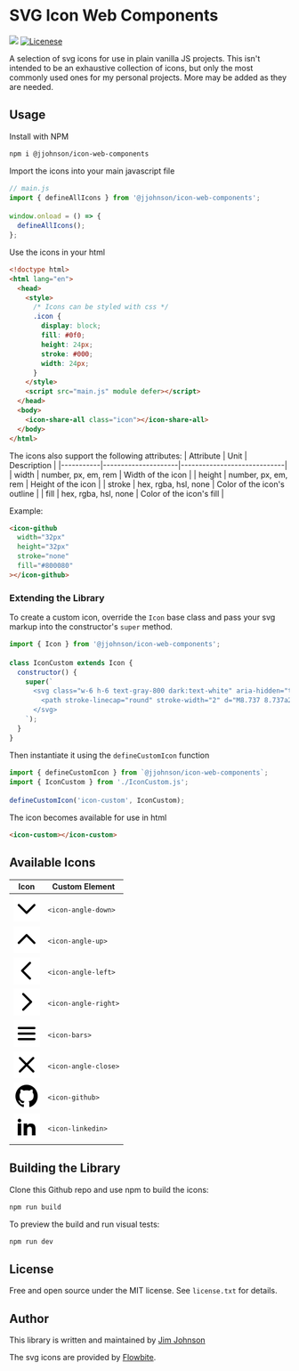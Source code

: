 # SVG Icon Web Components

<img src="https://img.shields.io/badge/version-1.0.1-blue">
<a href="https://opensource.org/license/mit"><img src="https://img.shields.io/badge/license-MIT-blue" alt="Licenese"></a>

A selection of svg icons for use in plain vanilla JS projects. This isn't intended to be an exhaustive collection of icons, but only the most commonly used ones for my personal projects. More may be added as they are needed.

## Usage

Install with NPM

```sh
npm i @jjohnson/icon-web-components
```

Import the icons into your main javascript file

```js
// main.js
import { defineAllIcons } from '@jjohnson/icon-web-components';

window.onload = () => {
  defineAllIcons();
};
```

Use the icons in your html

```html
<!doctype html>
<html lang="en">
  <head>
    <style>
      /* Icons can be styled with css */
      .icon {
        display: block;
        fill: #0f0;
        height: 24px;
        stroke: #000;
        width: 24px;
      }
    </style>
    <script src="main.js" module defer></script>
  </head>
  <body>
    <icon-share-all class="icon"></icon-share-all>
  </body>
</html>
```

The icons also support the following attributes:
| Attribute | Unit | Description |
|-----------|---------------------|-----------------------------|
| width | number, px, em, rem | Width of the icon |
| height | number, px, em, rem | Height of the icon |
| stroke | hex, rgba, hsl, none | Color of the icon's outline |
| fill | hex, rgba, hsl, none | Color of the icon's fill |

Example:

```html
<icon-github
  width="32px"
  height="32px"
  stroke="none"
  fill="#800080"
></icon-github>
```

### Extending the Library

To create a custom icon, override the `Icon` base class and pass your svg markup into the constructor's `super` method.

```js
import { Icon } from '@jjohnson/icon-web-components';

class IconCustom extends Icon {
  constructor() {
    super(`
      <svg class="w-6 h-6 text-gray-800 dark:text-white" aria-hidden="true" xmlns="http://www.w3.org/2000/svg" width="24" height="24" fill="none" viewBox="0 0 24 24">
        <path stroke-linecap="round" stroke-width="2" d="M8.737 8.737a21.49 21.49 0 0 1 3.308-2.724m0 0c3.063-2.026 5.99-2.641 7.331-1.3 1.827 1.828.026 6.591-4.023 10.64-4.049 4.049-8.812 5.85-10.64 4.023-1.33-1.33-.736-4.218 1.249-7.253m6.083-6.11c-3.063-2.026-5.99-2.641-7.331-1.3-1.827 1.828-.026 6.591 4.023 10.64m3.308-9.34a21.497 21.497 0 0 1 3.308 2.724m2.775 3.386c1.985 3.035 2.579 5.923 1.248 7.253-1.336 1.337-4.245.732-7.295-1.275M14 12a2 2 0 1 1-4 0 2 2 0 0 1 4 0Z"/>
      </svg>
    `);
  }
}
```

Then instantiate it using the `defineCustomIcon` function

```js
import { defineCustomIcon } from `@jjohnson/icon-web-components`;
import { IconCustom } from './IconCustom.js';

defineCustomIcon('icon-custom', IconCustom);
```

The icon becomes available for use in html

```html
<icon-custom></icon-custom>
```

## Available Icons

| Icon                                                 | Custom Element       |
| ---------------------------------------------------- | -------------------- |
| <img src="./src/templates/assets/angle-down.svg" />  | `<icon-angle-down>`  |
| <img src="./src/templates/assets/angle-up.svg" />    | `<icon-angle-up>`    |
| <img src="./src/templates/assets/angle-left.svg" />  | `<icon-angle-left>`  |
| <img src="./src/templates/assets/angle-right.svg" /> | `<icon-angle-right>` |
| <img src="./src/templates/assets/bars.svg" />        | `<icon-bars>`        |
| <img src="./src/templates/assets/close.svg" />       | `<icon-angle-close>` |
| <img src="./src/templates/assets/github.svg" />      | `<icon-github>`      |
| <img src="./src/templates/assets/linkedin.svg" />    | `<icon-linkedin>`    |

## Building the Library

Clone this Github repo and use npm to build the icons:

```sh
npm run build
```

To preview the build and run visual tests:

```sh
npm run dev
```

## License

Free and open source under the MIT license.
See `license.txt` for details.

## Author

This library is written and maintained by [Jim Johnson](https://github.com/jimjohnsondev)

The svg icons are provided by [Flowbite](https://github.com/themesberg/flowbite-icons).
